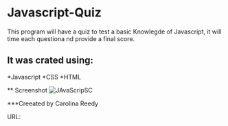 # Javascript-Quiz
This program will have a quiz to test a basic Knowlegde of Javascript, it will time each questiona nd provide a final score.

## It was crated using:
*Javascript
*CSS
*HTML

** Screenshot
![JAvaScripSC](https://user-images.githubusercontent.com/17866063/120948560-baed3500-c6ff-11eb-9ec3-59a23cd4d30e.jpg)

***Creeated by Carolina Reedy

URL:


